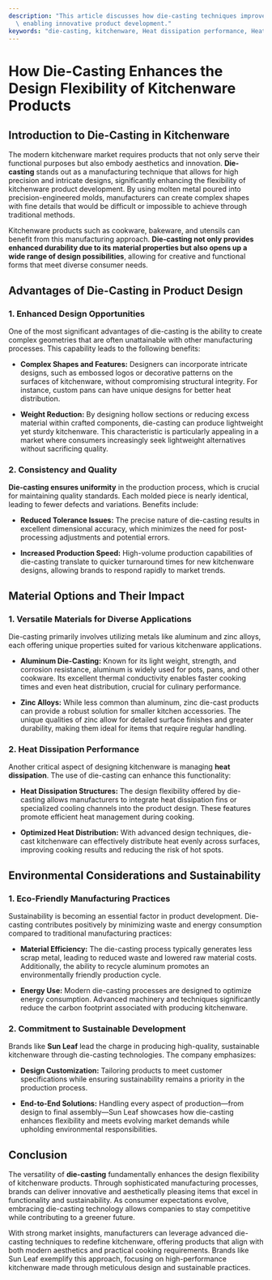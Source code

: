 ```yaml
---
description: "This article discusses how die-casting techniques improve design flexibility in kitchenware,\
  \ enabling innovative product development."
keywords: "die-casting, kitchenware, Heat dissipation performance, Heat dissipation efficiency"
---
```

# How Die-Casting Enhances the Design Flexibility of Kitchenware Products

## Introduction to Die-Casting in Kitchenware

The modern kitchenware market requires products that not only serve their functional purposes but also embody aesthetics and innovation. **Die-casting** stands out as a manufacturing technique that allows for high precision and intricate designs, significantly enhancing the flexibility of kitchenware product development. By using molten metal poured into precision-engineered molds, manufacturers can create complex shapes with fine details that would be difficult or impossible to achieve through traditional methods.

Kitchenware products such as cookware, bakeware, and utensils can benefit from this manufacturing approach. **Die-casting not only provides enhanced durability due to its material properties but also opens up a wide range of design possibilities**, allowing for creative and functional forms that meet diverse consumer needs.

## Advantages of Die-Casting in Product Design

### 1. Enhanced Design Opportunities

One of the most significant advantages of die-casting is the ability to create complex geometries that are often unattainable with other manufacturing processes. This capability leads to the following benefits:

- **Complex Shapes and Features:** Designers can incorporate intricate designs, such as embossed logos or decorative patterns on the surfaces of kitchenware, without compromising structural integrity. For instance, custom pans can have unique designs for better heat distribution.
  
- **Weight Reduction:** By designing hollow sections or reducing excess material within crafted components, die-casting can produce lightweight yet sturdy kitchenware. This characteristic is particularly appealing in a market where consumers increasingly seek lightweight alternatives without sacrificing quality.

### 2. Consistency and Quality

**Die-casting ensures uniformity** in the production process, which is crucial for maintaining quality standards. Each molded piece is nearly identical, leading to fewer defects and variations. Benefits include:

- **Reduced Tolerance Issues:** The precise nature of die-casting results in excellent dimensional accuracy, which minimizes the need for post-processing adjustments and potential errors.
  
- **Increased Production Speed:** High-volume production capabilities of die-casting translate to quicker turnaround times for new kitchenware designs, allowing brands to respond rapidly to market trends.

## Material Options and Their Impact

### 1. Versatile Materials for Diverse Applications

Die-casting primarily involves utilizing metals like aluminum and zinc alloys, each offering unique properties suited for various kitchenware applications. 

- **Aluminum Die-Casting:** Known for its light weight, strength, and corrosion resistance, aluminum is widely used for pots, pans, and other cookware. Its excellent thermal conductivity enables faster cooking times and even heat distribution, crucial for culinary performance.
  
- **Zinc Alloys:** While less common than aluminum, zinc die-cast products can provide a robust solution for smaller kitchen accessories. The unique qualities of zinc allow for detailed surface finishes and greater durability, making them ideal for items that require regular handling.

### 2. Heat Dissipation Performance

Another critical aspect of designing kitchenware is managing **heat dissipation**. The use of die-casting can enhance this functionality:

- **Heat Dissipation Structures:** The design flexibility offered by die-casting allows manufacturers to integrate heat dissipation fins or specialized cooling channels into the product design. These features promote efficient heat management during cooking.

- **Optimized Heat Distribution:** With advanced design techniques, die-cast kitchenware can effectively distribute heat evenly across surfaces, improving cooking results and reducing the risk of hot spots.

## Environmental Considerations and Sustainability

### 1. Eco-Friendly Manufacturing Practices

Sustainability is becoming an essential factor in product development. Die-casting contributes positively by minimizing waste and energy consumption compared to traditional manufacturing practices:

- **Material Efficiency:** The die-casting process typically generates less scrap metal, leading to reduced waste and lowered raw material costs. Additionally, the ability to recycle aluminum promotes an environmentally friendly production cycle.
  
- **Energy Use:** Modern die-casting processes are designed to optimize energy consumption. Advanced machinery and techniques significantly reduce the carbon footprint associated with producing kitchenware.

### 2. Commitment to Sustainable Development

Brands like **Sun Leaf** lead the charge in producing high-quality, sustainable kitchenware through die-casting technologies. The company emphasizes:

- **Design Customization:** Tailoring products to meet customer specifications while ensuring sustainability remains a priority in the production process.
  
- **End-to-End Solutions:** Handling every aspect of production—from design to final assembly—Sun Leaf showcases how die-casting enhances flexibility and meets evolving market demands while upholding environmental responsibilities.

## Conclusion

The versatility of **die-casting** fundamentally enhances the design flexibility of kitchenware products. Through sophisticated manufacturing processes, brands can deliver innovative and aesthetically pleasing items that excel in functionality and sustainability. As consumer expectations evolve, embracing die-casting technology allows companies to stay competitive while contributing to a greener future.

With strong market insights, manufacturers can leverage advanced die-casting techniques to redefine kitchenware, offering products that align with both modern aesthetics and practical cooking requirements. Brands like Sun Leaf exemplify this approach, focusing on high-performance kitchenware made through meticulous design and sustainable practices.
